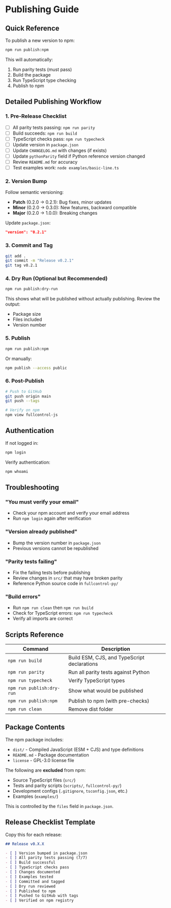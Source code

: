# Publishing Guide

## Quick Reference

To publish a new version to npm:

```bash
npm run publish:npm
```

This will automatically:
1. Run parity tests (must pass)
2. Build the package
3. Run TypeScript type checking
4. Publish to npm

## Detailed Publishing Workflow

### 1. Pre-Release Checklist

- [ ] All parity tests passing: `npm run parity`
- [ ] Build succeeds: `npm run build`
- [ ] TypeScript checks pass: `npm run typecheck`
- [ ] Update version in `package.json`
- [ ] Update `CHANGELOG.md` with changes (if exists)
- [ ] Update `pythonParity` field if Python reference version changed
- [ ] Review `README.md` for accuracy
- [ ] Test examples work: `node examples/basic-line.ts`

### 2. Version Bump

Follow semantic versioning:
- **Patch** (0.2.0 → 0.2.1): Bug fixes, minor updates
- **Minor** (0.2.0 → 0.3.0): New features, backward compatible
- **Major** (0.2.0 → 1.0.0): Breaking changes

Update `package.json`:
```json
"version": "0.2.1"
```

### 3. Commit and Tag

```bash
git add .
git commit -m "Release v0.2.1"
git tag v0.2.1
```

### 4. Dry Run (Optional but Recommended)

```bash
npm run publish:dry-run
```

This shows what will be published without actually publishing. Review the output:
- Package size
- Files included
- Version number

### 5. Publish

```bash
npm run publish:npm
```

Or manually:
```bash
npm publish --access public
```

### 6. Post-Publish

```bash
# Push to GitHub
git push origin main
git push --tags

# Verify on npm
npm view fullcontrol-js
```

## Authentication

If not logged in:
```bash
npm login
```

Verify authentication:
```bash
npm whoami
```

## Troubleshooting

### "You must verify your email"
- Check your npm account and verify your email address
- Run `npm login` again after verification

### "Version already published"
- Bump the version number in `package.json`
- Previous versions cannot be republished

### "Parity tests failing"
- Fix the failing tests before publishing
- Review changes in `src/` that may have broken parity
- Reference Python source code in `fullcontrol-py/`

### "Build errors"
- Run `npm run clean` then `npm run build`
- Check for TypeScript errors: `npm run typecheck`
- Verify all imports are correct

## Scripts Reference

| Command | Description |
|---------|-------------|
| `npm run build` | Build ESM, CJS, and TypeScript declarations |
| `npm run parity` | Run all parity tests against Python |
| `npm run typecheck` | Verify TypeScript types |
| `npm run publish:dry-run` | Show what would be published |
| `npm run publish:npm` | Publish to npm (with pre-checks) |
| `npm run clean` | Remove dist folder |

## Package Contents

The npm package includes:
- `dist/` - Compiled JavaScript (ESM + CJS) and type definitions
- `README.md` - Package documentation
- `license` - GPL-3.0 license file

The following are **excluded** from npm:
- Source TypeScript files (`src/`)
- Tests and parity scripts (`scripts/`, `fullcontrol-py/`)
- Development configs (`.gitignore`, `tsconfig.json`, etc.)
- Examples (`examples/`)

This is controlled by the `files` field in `package.json`.

## Release Checklist Template

Copy this for each release:

```markdown
## Release v0.X.X

- [ ] Version bumped in package.json
- [ ] All parity tests passing (7/7)
- [ ] Build successful
- [ ] TypeScript checks pass
- [ ] Changes documented
- [ ] Examples tested
- [ ] Committed and tagged
- [ ] Dry run reviewed
- [ ] Published to npm
- [ ] Pushed to GitHub with tags
- [ ] Verified on npm registry
```
